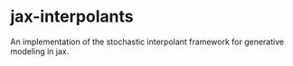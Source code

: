 # jax-interpolants
An implementation of the stochastic interpolant framework for generative modeling in jax.
